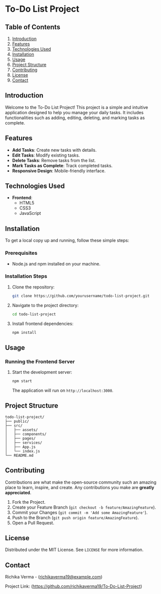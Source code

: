 
# To-Do List Project

## Table of Contents
1. [Introduction](#introduction)
2. [Features](#features)
3. [Technologies Used](#technologies-used)
4. [Installation](#installation)
5. [Usage](#usage)
6. [Project Structure](#project-structure)
7. [Contributing](#contributing)
8. [License](#license)
9. [Contact](#contact)

## Introduction

Welcome to the To-Do List Project! This project is a simple and intuitive application designed to help you manage your daily tasks. It includes functionalities such as adding, editing, deleting, and marking tasks as complete.

## Features

- **Add Tasks**: Create new tasks with details.
- **Edit Tasks**: Modify existing tasks.
- **Delete Tasks**: Remove tasks from the list.
- **Mark Tasks as Complete**: Track completed tasks.
- **Responsive Design**: Mobile-friendly interface.

## Technologies Used

- **Frontend**:
  - HTML5
  - CSS3
  - JavaScript

## Installation

To get a local copy up and running, follow these simple steps:

### Prerequisites

- Node.js and npm installed on your machine.

### Installation Steps

1. Clone the repository:
    ```sh
    git clone https://github.com/yourusername/todo-list-project.git
    ```

2. Navigate to the project directory:
    ```sh
    cd todo-list-project
    ```

3. Install frontend dependencies:
    ```sh
    npm install
    ```

## Usage

### Running the Frontend Server

1. Start the development server:
    ```sh
    npm start
    ```
   The application will run on `http://localhost:3000`.

## Project Structure

```
todo-list-project/
├── public/
├── src/
│   ├── assets/
│   ├── components/
│   ├── pages/
│   ├── services/
│   ├── App.js
│   └── index.js
└── README.md
```

## Contributing

Contributions are what make the open-source community such an amazing place to learn, inspire, and create. Any contributions you make are **greatly appreciated**.

1. Fork the Project.
2. Create your Feature Branch (`git checkout -b feature/AmazingFeature`).
3. Commit your Changes (`git commit -m 'Add some AmazingFeature'`).
4. Push to the Branch (`git push origin feature/AmazingFeature`).
5. Open a Pull Request.

## License

Distributed under the MIT License. See `LICENSE` for more information.

## Contact


Richika Verma - (richikaverma19@example.com)

Project Link: (https://github.com/richikaverma19/To-Do-List-Project)

